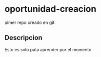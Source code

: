 # oportunidad-creacion
pimer repo creado en git.
## Descripcion
Esto es solo pata aprender por el momento.
